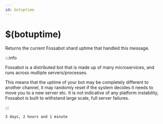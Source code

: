 ```yaml
---
id: botuptime
---
```


# $(botuptime)

Returns the current Fossabot shard uptime that handled this message.

:::info

Fossabot is a distributed bot that is made up of many microservices, and runs across multiple servers/processes.

This means that the uptime of your bot may be completely different to another channel, it may randomly reset if the system decides it needs to move you to a new server etc. It is not indicative of any platform instability, Fossabot is built to withstand large scale, full server failures.

:::

```
3 days, 2 hours and 1 minute
```
